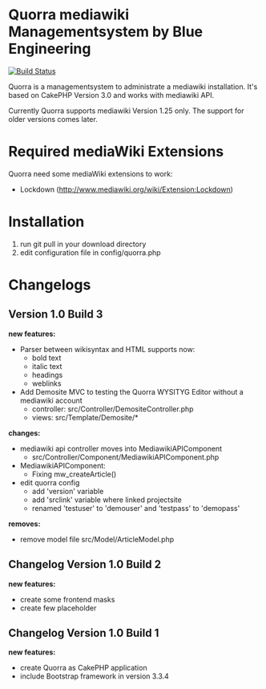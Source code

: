# Quorra mediawiki Managementsystem by Blue Engineering

[![Build Status](https://api.travis-ci.org/cakephp/app.png)](https://travis-ci.org/cakephp/app)

Quorra is a managementsystem to administrate a mediawiki installation. It's based on CakePHP Version 3.0 and works with mediawiki API.

Currently Quorra supports mediawiki Version 1.25 only. The support for older versions comes later.



# Required mediaWiki Extensions

Quorra need some mediaWiki extensions to work:
+ Lockdown (http://www.mediawiki.org/wiki/Extension:Lockdown)



# Installation

1. run git pull in your download directory
2. edit configuration file in config/quorra.php



# Changelogs

## Version 1.0 Build 3
**new features:**
* Parser between wikisyntax and HTML supports now:
  * bold text
  * italic text
  * headings
  * weblinks
* Add Demosite MVC to testing the Quorra WYSITYG Editor without a mediawiki account
  * controller: src/Controller/DemositeController.php
  * views: src/Template/Demosite/*

**changes:**
* mediawiki api controller moves into MediawikiAPIComponent
  * src/Controller/Component/MediawikiAPIComponent.php
* MediawikiAPIComponent:
  * Fixing mw_createArticle()
* edit quorra config
  * add 'version' variable
  * add 'srclink' variable where linked projectsite
  * renamed 'testuser' to 'demouser' and 'testpass' to 'demopass'

**removes:**
* remove model file src/Model/ArticleModel.php



## Changelog Version 1.0 Build 2
**new features:**
* create some frontend masks
* create few placeholder



## Changelog Version 1.0 Build 1
**new features:**
* create Quorra as CakePHP application
* include Bootstrap framework in version 3.3.4